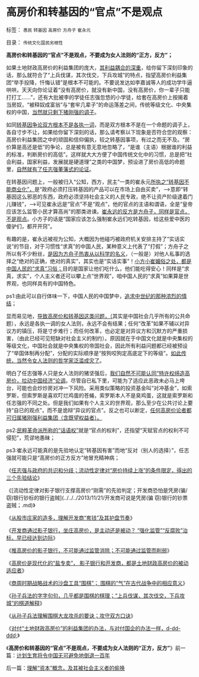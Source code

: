 # 高房价和转基因的“官点”不是观点

标签： `愚民` `转基因` `高房价` `方舟子` `崔永元` 

目录： `传统文化国民劣根性`

**高房价和转基因的“官点”不是观点，不要成为女人法则的“正方，反方”；**

如果土地财政高房价的利益集团的庞大，[其利益耦合的深重](../../../2013/12/4/中国的政府部门没有“关联利益回避”的廉政意识.md)，给你留下深刻印象的话，那么就符合了“上兵伐谋，其次伐交，下兵攻城”的特点，指望高房价利益集团“举手投降，忏悔认错”是根本不可能的。不要说发达如李嘉诚等人的成功学牛逼哄哄，天天向你论证着“没有高房价，就没有新中国，没有高房价，你一辈子只能打打工……”，还有大批被李的学徒任志强忽悠的小学徒，给套在高房价上按揭着当房奴，“被释奴成富翁”与“套牢几辈子”的命运落差之间，传统等级文化、中央集权的中国，[当然就只剩下猪刚强的调子](../../../2013/12/7/高房价是现代化的“盐专卖”，惩罚开发商，不可能降低盐价.md)。

如同[转基因争论双方根本不是各执一词](../../../2013/10/3/高房价和遗产税的吼猴主义及其宇宙真理的灾难后果.md)，而是双方根本不是在一个命题的调子上，各自寸步不让，如果给你留下深刻的话，那么请考察以下现象是否符合您的观察：高房价利益集团之中的顽固和信仰偏执，较之转基因事项，有过之而无不及。“房价算是高还是低”的争论，总是被有意无意地忽略了，“是谁（主语）根据谁的利益的标准，判断房价的高低”。这样就大大方便了中国传统文化中的习惯，总是把“社会利益，国家利益，发展就是硬道理”之类的中国梦，预设进了房价高低的命题里，[自然就有了任志强董藩式的论证](../../../2013/9/26/不懂经济学的董藩教授，狠狠将了《人民日报》的军.md)。

在转基因问题上，一般被归入“公知，西方，民主”一类的崔永元[所执之“转基因不能商业化”，](../../../2012/9/12/只有宗教裁判所，才会审批科研课题.md)是“政府必须打压转基因的产品可以在市场上自由买卖”，——>意即“转基因这么邪恶的东西，政府必须坚持社会主义的人民专政，绝不让资产阶级逮着门儿赚钱”，——>可见崔永远是“官点”不是“观点”，他的官点的主语和谓语，全是“皇帝应该怎么监管小民才算高尚”的那类进谏。[崔永远的反方是方舟子，同样是官点，不是观点](../../../2012/2/14/冒牍单于方舟子的粉丝敢死队.md)。小方子的话是“国家应该怎么强制崔永远们吃转基因，给这些爱中医的傻驴们，都开开窍”。



有趣的是，崔永远被视为公知，大概因为他碰巧被政府机关安排主持了“实话实说”的节目，对于习惯性“求真”的中国人民，某种意义上代表了“打假”；方舟子之所以有不少粉丝，[是因为方舟子热衷从以科学的名义](../../../2012/4/25/没有受害人的方舟子打假的受害人.md)，（一般是）对他人私事的选择之“绝对的正确，绝对的真实”，其实也是“实话实事”！[小方小崔媚俗之处，都是中国人民的“求真”习俗；](../../../2010/10/12/无欲者刚，能刚者容；方舟子赚点钱吧，不丢人的.md)目的是国家让他们吃什么，他们能吃得安心！同样是“求真，求实”，个人主义者还可以攀上点“世界观”，咱中国人民的“求真”如果算是世界观，也同样具有的中国特色。

ps1:由此可以自行体味一下，中国人民的中国梦中，[追求中世纪的那种浓烈的情结](../../../2013/12/15/所谓的“监管，市场规范”就是中世纪化.md)；

显而易见地，[导致高房价和转基因这类问题，（](../../../2012/9/4/美国“转基因儿童临床实验”合理合法.md)其实是中国社会几乎所有的公共命题），永远是各执一调的女人法则，永远不会有结果；任何“改革”如果不辅以对异议方的镇压，将是寸步难行；而任何改革，也必定是对异议方和沉默方的严重损害，（由此已经可见短缺对社会主义的制约）。原因就在于中国文化就是中央集权的等级文化，中国社会就是中央集权的帝国社会，因此所有利益问题都已经被预设了“举国体制再分配”，分配的实际顺序是“按狗咬狗定高底定下的等级”。[如此传统，当然令女人法则的哲学家泛滥成灾了](../../../2011/7/19/阻止民粹血腥无谓漫延的合理性.md)。

明白了任志强等人只是女人法则的猪坚强后，[我们自然不可能认同“特许权缔造高房价，拉动中国经济”论调](../../../2013/11/25/小产权房是完整的私有产权,及“特权，物权，财产权，使用权，……”.md)。尽管自已私下里，可能为了适应此恶政未必马上垮台，可能也会炒炒房对冲一下风险。采用类似策略的投资基金叫“对冲基金”，如索罗斯，但索罗斯是喜欢叮烂鸡蛋的苍蝇，索罗斯本人不是臭鸡蛋，这就是索罗斯和任志强的不同之处。但是我们如果有个人主义的世界观，那么至少在公共讨论上要持“自已的观点”，而不是诡辩“异议的官点”。反之也可以断定，[任何高房价论者都可归属猪刚强利益集团（含既望权益者）。](../../../2009/8/25/财中饿鬼之既望权益者.md)

ps2:[民粹革命派所称的“话语权”](../../../2012/5/25/政策话语权与个人责任成反比.md)就是“官点的权利”，还指望“天赋官点的权利不可侵犯”，荒谬地愚昧；

ps3:崔永远可能真的是先验地认定“转基因有害”而地“反对（别人的选择）”，任志强就可能只是“高房价的正方反方”地冒充精神病；



《[任志强与政府的共识和分歧；流动性定律对“房价持续上涨”的条件限定，得出的三个先验结论](../../../2013/11/18/任志强与政府的共识和分歧，及流动性定律对“房价上涨”的限定条件.md)》

《[流动性定律对影子银行支撑高房价“刚需”的先验判定；开发商恐怕是凭房(骗/窃)银行钞标的银行盗贼](../../../2013/11/21/开发商可说是凭房(骗 窃)银行的钞票盗贼；.md)》

《[从股市庄家的造多，理解开发商“套钱”及其护盘节奏](../../../2013/11/23/从股市庄家的造多，理解开发商“套钱”及其护盘节奏.md)》

《[开发商通过影子银行，坐庄高房价，是主动还是被动？
“强化监管”“反腐败”治标，早已经达到边际](../../../2013/11/30/指望通过“强化监管”“反腐败”治标，早已经达到边际；.md)》

《[推高房价的影子银行，不可能通过监管消除；不可能通过监管而削弱](../../../2013/12/4/推高房价的影子银行，不可能通过监管消除或削弱.md)》

《[高房价是现代化的“盐专卖”，
影子银行和开发商，都是土地财政高房价的被动适应者](../../../2013/12/7/高房价是现代化的“盐专卖”，惩罚开发商，不可能降低盐价.md)》

《[商周时期战略战术的沙盘工具“围棋”；
围棋的“气”在古代战争中的相应意义](../../../2013/12/10/商周时期战略战术的沙盘“围棋”，及中国古代的城，廓，长城，城市化.md)》

《[孙子兵法的字字句句，几乎都是围棋的棋理；“上兵伐谋，其次伐交，下兵攻城”的棋道解释](../../../2013/12/14/孙子兵法“庙算多者胜”可能是指“下围棋”.md)》

《[从孙子兵法理解围棋大龙攻杀的要诀；攻守双方口诀](../../../2013/12/18/从孙子兵法理解围棋大龙攻杀的要诀；攻守双方口诀.md)》

《[对付“土地财政高房价”的利益集团的办法，与对付国企的办法一样，d-dd-ddd;](../../../2013/12/21/从“计生的顽强”感知“高房价集团的顽固”.md)》

《**高房价和转基因的“官点”不是观点，不要成为女人法则的“正方，反方”**》前一篇：[计划生育将令中国无可避免地倒退一百年](../../../2013/12/24/计划生育将令中国无可避免地倒退一百年.md)

后一篇：[理解“资本”概念，及其被社会主义者的偷换](../../../2013/12/24/理解“资本”概念，及其被社会主义者的偷换.md)
